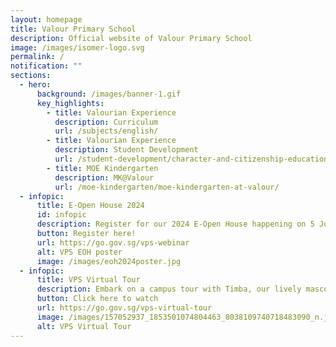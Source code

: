 ```yaml
---
layout: homepage
title: Valour Primary School
description: Official website of Valour Primary School
image: /images/isomer-logo.svg
permalink: /
notification: ""
sections:
  - hero:
      background: /images/banner-1.gif
      key_highlights:
        - title: Valourian Experience
          description: Curriculum
          url: /subjects/english/
        - title: Valourian Experience
          description: Student Development
          url: /student-development/character-and-citizenship-education/
        - title: MOE Kindergarten
          description: MK@Valour
          url: /moe-kindergarten/moe-kindergarten-at-valour/
  - infopic:
      title: E-Open House 2024
      id: infopic
      description: Register for our 2024 E-Open House happening on 5 July 2024
      button: Register here!
      url: https://go.gov.sg/vps-webinar
      alt: VPS EOH poster
      image: /images/eoh2024poster.jpg
  - infopic:
      title: VPS Virtual Tour
      description: Embark on a campus tour with Timba, our lively mascot!
      button: Click here to watch
      url: https://go.gov.sg/vps-virtual-tour
      image: /images/157052937_1853501074804463_8038109740718483090_n.jpg
      alt: VPS Virtual Tour
---
```

